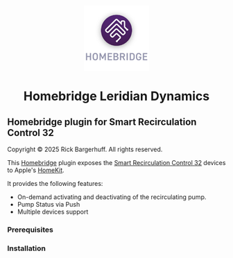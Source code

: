 <p align="center">

<img src="https://github.com/homebridge/branding/raw/latest/logos/homebridge-wordmark-logo-vertical.png" width="150">

</p>

<span align="center">

# Homebridge Leridian Dynamics

</span>

## Homebridge plugin for Smart Recirculation Control 32
Copyright © 2025 Rick Bargerhuff. All rights reserved.

This [Homebridge](https://github.com/homebridge/homebridge) plugin exposes the
[Smart Recirculation Control 32](https://smartrecirculationcontrol.com/smart-recirculation-control/) devices to 
Apple's [HomeKit](https://www.apple.com/ios/home/).

It provides the following features:
- On-demand activating and deactivating of the recirculating pump.
- Pump Status via Push
- Multiple devices support

### Prerequisites

### Installation
